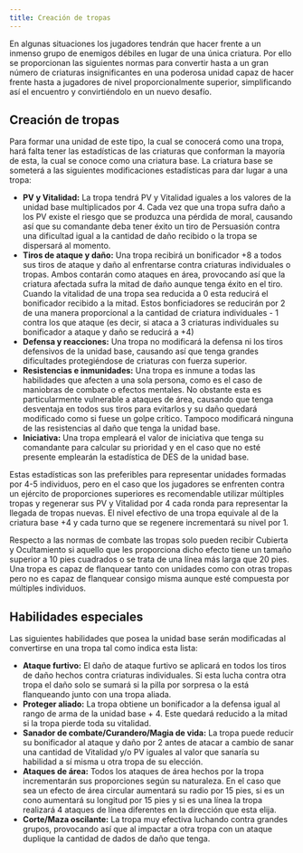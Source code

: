 ```yaml
---
title: Creación de tropas
---
```


En algunas situaciones los jugadores tendrán que hacer frente a un inmenso grupo de enemigos débiles en lugar de una única criatura. Por ello se proporcionan las siguientes normas para convertir hasta a un gran número de criaturas insignificantes en una poderosa unidad capaz de hacer frente hasta a jugadores de nivel proporcionalmente superior, simplificando así el encuentro y convirtiéndolo en un nuevo desafío.

## Creación de tropas

Para formar una unidad de este tipo, la cual se conocerá como una tropa, hará falta tener las estadísticas de las criaturas que conforman la mayoría de esta, la cual se conoce como una criatura base. La criatura base se someterá a las siguientes modificaciones estadísticas para dar lugar a una tropa:

- **PV y Vitalidad:** La tropa tendrá PV y Vitalidad iguales a los valores de la unidad base multiplicados por 4. Cada vez que una tropa sufra daño a los PV existe el riesgo que se produzca una pérdida de moral, causando así que su comandante deba tener éxito un tiro de Persuasión contra una dificultad igual a la cantidad de daño recibido o la tropa se dispersará al momento.
- **Tiros de ataque y daño:** Una tropa recibirá un bonificador +8 a todos sus tiros de ataque y daño al enfrentarse contra criaturas individuales o tropas. Ambos contarán como ataques en área, provocando así que la criatura afectada sufra la mitad de daño aunque tenga éxito en el tiro. Cuando la vitalidad de una tropa sea reducida a 0 esta reducirá el bonificador recibido a la mitad. Estos bonficiadores se reducirán por 2 de una manera proporcional a la cantidad de criatura individuales - 1 contra los que ataque (es decir, si ataca a 3 criaturas individuales su bonificador a ataque y daño se reducirá a +4)
- **Defensa y reacciones:** Una tropa no modificará la defensa ni los tiros defensivos de la unidad base, causando así que tenga grandes dificultades protegiéndose de criaturas con fuerza superior.
- **Resistencias e inmunidades:** Una tropa es inmune a todas las habilidades que afecten a una sola persona, como es el caso de maniobras de combate o efectos mentales. No obstante esta es particularmente vulnerable a ataques de área, causando que tenga desventaja en todos sus tiros para evitarlos y su daño quedará modificado como si fuese un golpe crítico. Tampoco modificará ninguna de las resistencias al daño que tenga la unidad base.
- **Iniciativa:** Una tropa empleará el valor de iniciativa que tenga su comandante para calcular su prioridad y en el caso que no esté presente emplearán la estadística de DES de la unidad base.

Estas estadísticas son las preferibles para representar unidades formadas por 4-5 individuos, pero en el caso que los jugadores se enfrenten contra un ejército de proporciones superiores es recomendable utilizar múltiples tropas y regenerar sus PV y Vitalidad por 4 cada ronda para representar la llegada de tropas nuevas. El nivel efectivo de una tropa equivale al de la criatura base +4 y cada turno que se regenere incrementará su nivel por 1. 

Respecto a las normas de combate las tropas solo pueden recibir Cubierta y Ocultamiento si aquello que les proporciona dicho efecto tiene un tamaño superior a 10 pies cuadrados o se trata de una línea más larga que 20 pies. Una tropa es capaz de flanquear tanto con unidades como con otras tropas pero no es capaz de flanquear consigo misma aunque esté compuesta por múltiples individuos. 

## Habilidades especiales

Las siguientes habilidades que posea la unidad base serán modificadas al convertirse en una tropa tal como indica esta lista:

- **Ataque furtivo:** El daño de ataque furtivo se aplicará en todos los tiros de daño hechos contra criaturas individuales. Si esta lucha contra otra tropa el daño solo se sumará si la pilla por sorpresa o la está flanqueando junto con una tropa aliada.
- **Proteger aliado:** La tropa obtiene un bonificador a la defensa igual al rango de arma de la unidad base + 4. Este quedará reducido a la mitad si la tropa pierde toda su vitalidad.
- **Sanador de combate/Curandero/Magia de vida:** La tropa puede reducir su bonificador al ataque y daño por 2 antes de atacar a cambio de sanar una cantidad de Vitalidad y/o PV iguales al valor que sanaría su habilidad a sí misma u otra tropa de su elección.
- **Ataques de área:** Todos los ataques de área hechos por la tropa incrementarán sus proporciones según su naturaleza. En el caso que sea un efecto de área circular aumentará su radio por 15 pies, si es un cono aumentará su longitud por 15 pies y si es una línea la tropa realizará 4 ataques de línea diferentes en la dirección que esta elija.
- **Corte/Maza oscilante:** La tropa muy efectiva luchando contra grandes grupos, provocando así que al impactar a otra tropa con un ataque duplique la cantidad de dados de daño que tenga.
